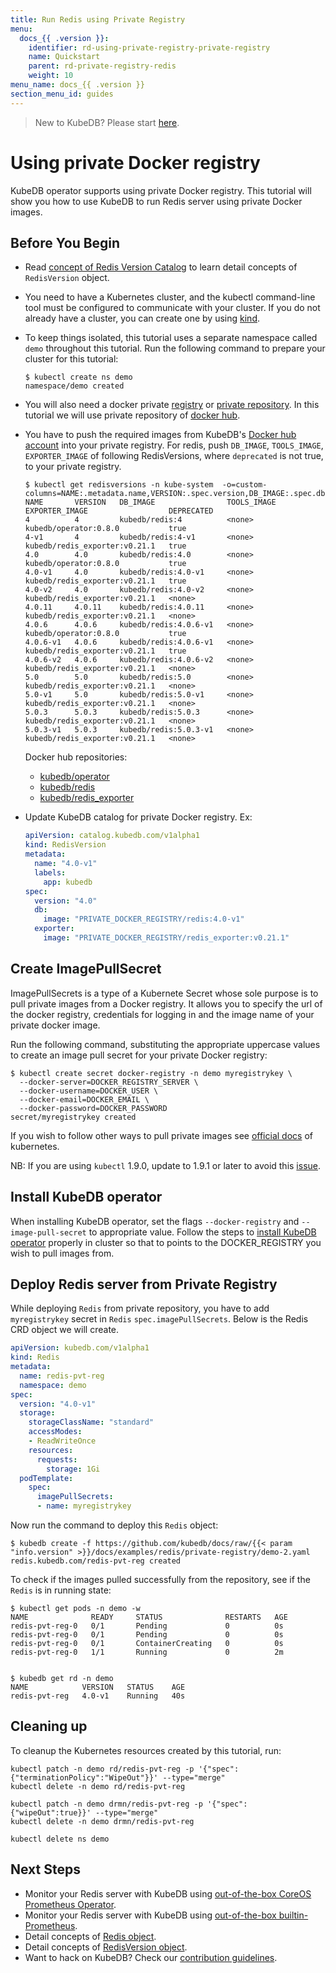 ```yaml
---
title: Run Redis using Private Registry
menu:
  docs_{{ .version }}:
    identifier: rd-using-private-registry-private-registry
    name: Quickstart
    parent: rd-private-registry-redis
    weight: 10
menu_name: docs_{{ .version }}
section_menu_id: guides
---
```


> New to KubeDB? Please start [here](/docs/concepts/README.md).

# Using private Docker registry

KubeDB operator supports using private Docker registry. This tutorial will show you how to use KubeDB to run Redis server using private Docker images.

## Before You Begin

- Read [concept of Redis Version Catalog](/docs/concepts/catalog/redis.md) to learn detail concepts of `RedisVersion` object.

- You need to have a Kubernetes cluster, and the kubectl command-line tool must be configured to communicate with your cluster. If you do not already have a cluster, you can create one by using [kind](https://kind.sigs.k8s.io/docs/user/quick-start/).

- To keep things isolated, this tutorial uses a separate namespace called `demo` throughout this tutorial. Run the following command to prepare your cluster for this tutorial:

  ```console
  $ kubectl create ns demo
  namespace/demo created
  ```

- You will also need a docker private [registry](https://docs.docker.com/registry/) or [private repository](https://docs.docker.com/docker-hub/repos/#private-repositories).  In this tutorial we will use private repository of [docker hub](https://hub.docker.com/).

- You have to push the required images from KubeDB's [Docker hub account](https://hub.docker.com/r/kubedb/) into your private registry. For redis, push `DB_IMAGE`, `TOOLS_IMAGE`, `EXPORTER_IMAGE` of following RedisVersions, where `deprecated` is not true, to your private registry.

  ```console
  $ kubectl get redisversions -n kube-system  -o=custom-columns=NAME:.metadata.name,VERSION:.spec.version,DB_IMAGE:.spec.db.image,TOOLS_IMAGE:.spec.tools.image,EXPORTER_IMAGE:.spec.exporter.image,DEPRECATED:.spec.deprecated
  NAME       VERSION   DB_IMAGE                TOOLS_IMAGE   EXPORTER_IMAGE                  DEPRECATED
  4          4         kubedb/redis:4          <none>        kubedb/operator:0.8.0           true
  4-v1       4         kubedb/redis:4-v1       <none>        kubedb/redis_exporter:v0.21.1   true
  4.0        4.0       kubedb/redis:4.0        <none>        kubedb/operator:0.8.0           true
  4.0-v1     4.0       kubedb/redis:4.0-v1     <none>        kubedb/redis_exporter:v0.21.1   true
  4.0-v2     4.0       kubedb/redis:4.0-v2     <none>        kubedb/redis_exporter:v0.21.1   <none>
  4.0.11     4.0.11    kubedb/redis:4.0.11     <none>        kubedb/redis_exporter:v0.21.1   <none>
  4.0.6      4.0.6     kubedb/redis:4.0.6-v1   <none>        kubedb/operator:0.8.0           true
  4.0.6-v1   4.0.6     kubedb/redis:4.0.6-v1   <none>        kubedb/redis_exporter:v0.21.1   true
  4.0.6-v2   4.0.6     kubedb/redis:4.0.6-v2   <none>        kubedb/redis_exporter:v0.21.1   <none>
  5.0        5.0       kubedb/redis:5.0        <none>        kubedb/redis_exporter:v0.21.1   <none>
  5.0-v1     5.0       kubedb/redis:5.0-v1     <none>        kubedb/redis_exporter:v0.21.1   <none>
  5.0.3      5.0.3     kubedb/redis:5.0.3      <none>        kubedb/redis_exporter:v0.21.1   <none>
  5.0.3-v1   5.0.3     kubedb/redis:5.0.3-v1   <none>        kubedb/redis_exporter:v0.21.1   <none>
  ```

  Docker hub repositories:

  - [kubedb/operator](https://hub.docker.com/r/kubedb/operator)
  - [kubedb/redis](https://hub.docker.com/r/kubedb/redis)
  - [kubedb/redis_exporter](https://hub.docker.com/r/kubedb/redis_exporter)

- Update KubeDB catalog for private Docker registry. Ex:

  ```yaml
  apiVersion: catalog.kubedb.com/v1alpha1
  kind: RedisVersion
  metadata:
    name: "4.0-v1"
    labels:
      app: kubedb
  spec:
    version: "4.0"
    db:
      image: "PRIVATE_DOCKER_REGISTRY/redis:4.0-v1"
    exporter:
      image: "PRIVATE_DOCKER_REGISTRY/redis_exporter:v0.21.1"
  ```

## Create ImagePullSecret

ImagePullSecrets is a type of a Kubernete Secret whose sole purpose is to pull private images from a Docker registry. It allows you to specify the url of the docker registry, credentials for logging in and the image name of your private docker image.

Run the following command, substituting the appropriate uppercase values to create an image pull secret for your private Docker registry:

```console
$ kubectl create secret docker-registry -n demo myregistrykey \
  --docker-server=DOCKER_REGISTRY_SERVER \
  --docker-username=DOCKER_USER \
  --docker-email=DOCKER_EMAIL \
  --docker-password=DOCKER_PASSWORD
secret/myregistrykey created
```

If you wish to follow other ways to pull private images see [official docs](https://kubernetes.io/docs/concepts/containers/images/) of kubernetes.

NB: If you are using `kubectl` 1.9.0, update to 1.9.1 or later to avoid this [issue](https://github.com/kubernetes/kubernetes/issues/57427).

## Install KubeDB operator

When installing KubeDB operator, set the flags `--docker-registry` and `--image-pull-secret` to appropriate value. Follow the steps to [install KubeDB operator](/docs/setup/install.md) properly in cluster so that to points to the DOCKER_REGISTRY you wish to pull images from.

## Deploy Redis server from Private Registry

While deploying `Redis` from private repository, you have to add `myregistrykey` secret in `Redis` `spec.imagePullSecrets`.
Below is the Redis CRD object we will create.

```yaml
apiVersion: kubedb.com/v1alpha1
kind: Redis
metadata:
  name: redis-pvt-reg
  namespace: demo
spec:
  version: "4.0-v1"
  storage:
    storageClassName: "standard"
    accessModes:
    - ReadWriteOnce
    resources:
      requests:
        storage: 1Gi
  podTemplate:
    spec:
      imagePullSecrets:
      - name: myregistrykey
```

Now run the command to deploy this `Redis` object:

```console
$ kubedb create -f https://github.com/kubedb/docs/raw/{{< param "info.version" >}}/docs/examples/redis/private-registry/demo-2.yaml
redis.kubedb.com/redis-pvt-reg created
```

To check if the images pulled successfully from the repository, see if the `Redis` is in running state:

```console
$ kubectl get pods -n demo -w
NAME              READY     STATUS              RESTARTS   AGE
redis-pvt-reg-0   0/1       Pending             0          0s
redis-pvt-reg-0   0/1       Pending             0          0s
redis-pvt-reg-0   0/1       ContainerCreating   0          0s
redis-pvt-reg-0   1/1       Running             0          2m


$ kubedb get rd -n demo
NAME            VERSION   STATUS    AGE
redis-pvt-reg   4.0-v1    Running   40s
```

## Cleaning up

To cleanup the Kubernetes resources created by this tutorial, run:

```console
kubectl patch -n demo rd/redis-pvt-reg -p '{"spec":{"terminationPolicy":"WipeOut"}}' --type="merge"
kubectl delete -n demo rd/redis-pvt-reg

kubectl patch -n demo drmn/redis-pvt-reg -p '{"spec":{"wipeOut":true}}' --type="merge"
kubectl delete -n demo drmn/redis-pvt-reg

kubectl delete ns demo
```

## Next Steps

- Monitor your Redis server with KubeDB using [out-of-the-box CoreOS Prometheus Operator](/docs/guides/redis/monitoring/using-coreos-prometheus-operator.md).
- Monitor your Redis server with KubeDB using [out-of-the-box builtin-Prometheus](/docs/guides/redis/monitoring/using-builtin-prometheus.md).
- Detail concepts of [Redis object](/docs/concepts/databases/redis.md).
- Detail concepts of [RedisVersion object](/docs/concepts/catalog/redis.md).
- Want to hack on KubeDB? Check our [contribution guidelines](/docs/CONTRIBUTING.md).
